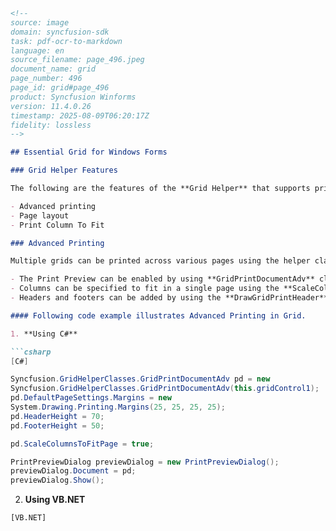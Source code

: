 ```markdown
<!--
source: image
domain: syncfusion-sdk
task: pdf-ocr-to-markdown
language: en
source_filename: page_496.jpeg
document_name: grid
page_number: 496
page_id: grid#page_496
product: Syncfusion Winforms
version: 11.4.0.26
timestamp: 2025-08-09T06:20:17Z
fidelity: lossless
-->

## Essential Grid for Windows Forms

### Grid Helper Features

The following are the features of the **Grid Helper** that supports print preview and printing:

- Advanced printing
- Page layout
- Print Column To Fit

### Advanced Printing

Multiple grids can be printed across various pages using the helper class **GridPrintDocumentAdv**. This is achieved by drawing the full size grid to a large bitmap and then scaling this bitmap to fit the output page.

- The Print Preview can be enabled by using **GridPrintDocumentAdv** class or by clicking the Print Preview button under the **Grid Printing Options** in the UI.
- Columns can be specified to fit in a single page using the **ScaleColumnsToFitPage** property or selecting the **Scale Columns To Fit** check box on under the **Grid Printing Options** in the UI.
- Headers and footers can be added by using the **DrawGridPrintHeader** and **DrawGridPrintFooter** events or by selecting the **Show Header and Footer** check box under the **Grid Printing Options** in the UI.

#### Following code example illustrates Advanced Printing in Grid.

1. **Using C#**

```csharp
[C#]

Syncfusion.GridHelperClasses.GridPrintDocumentAdv pd = new 
Syncfusion.GridHelperClasses.GridPrintDocumentAdv(this.gridControl1);
pd.DefaultPageSettings.Margins = new 
System.Drawing.Printing.Margins(25, 25, 25, 25);
pd.HeaderHeight = 70;
pd.FooterHeight = 50;

pd.ScaleColumnsToFitPage = true;

PrintPreviewDialog previewDialog = new PrintPreviewDialog();
previewDialog.Document = pd;
previewDialog.Show();
```

2. **Using VB.NET**

```vb
[VB.NET]
```

<!-- tags: [print, grid_helper, page_layout, advanced_printing, grid_printing_options, grid_printdocumentadv] keywords: [print preview, scale_columns_to_fit_page, drawgridprintheader, drawgridprintfooter, show_header_and_footer, grid control] -->
```